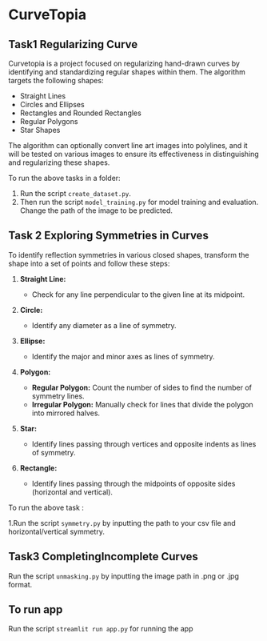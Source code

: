 # CurveTopia
## Task1 Regularizing Curve
Curvetopia is a project focused on regularizing hand-drawn curves by identifying and standardizing regular shapes within them. The algorithm targets the following shapes:

- Straight Lines
- Circles and Ellipses
- Rectangles and Rounded Rectangles
- Regular Polygons
- Star Shapes

The algorithm can optionally convert line art images into polylines, and it will be tested on various images to ensure its effectiveness in distinguishing and regularizing these shapes.

To run the above tasks in a folder:

1. Run the script `create_dataset.py`.
3. Then run the script `model_training.py` for model training and evaluation. Change the path of the image to be predicted.

## Task 2 Exploring Symmetries in Curves

To identify reflection symmetries in various closed shapes, transform the shape into a set of points and follow these steps:

1. **Straight Line:**
   - Check for any line perpendicular to the given line at its midpoint.

2. **Circle:**
   - Identify any diameter as a line of symmetry.

3. **Ellipse:**
   - Identify the major and minor axes as lines of symmetry.

4. **Polygon:**
   - **Regular Polygon:** Count the number of sides to find the number of symmetry lines.
   - **Irregular Polygon:** Manually check for lines that divide the polygon into mirrored halves.

5. **Star:**
   - Identify lines passing through vertices and opposite indents as lines of symmetry.

6. **Rectangle:**
   - Identify lines passing through the midpoints of opposite sides (horizontal and vertical).
     
To run the above task :

1.Run the script `symmetry.py` by inputting the path to your csv file and horizontal/vertical symmetry.

## Task3 CompletingIncomplete Curves

Run the script  `unmasking.py` by inputting the image path in .png or .jpg format.

## To run app

Run the script `streamlit run app.py` for running the app




